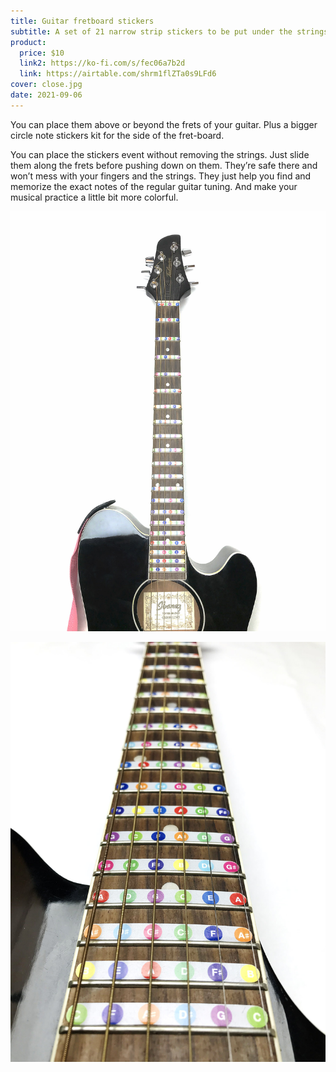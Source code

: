 ```yaml
---
title: Guitar fretboard stickers
subtitle: A set of 21 narrow strip stickers to be put under the strings
product:
  price: $10
  link2: https://ko-fi.com/s/fec06a7b2d
  link: https://airtable.com/shrm1flZTa0s9LFd6
cover: close.jpg
date: 2021-09-06
---
```


You can place them above or beyond the frets of your guitar. Plus a bigger circle note stickers kit for the side of the fret-board.

You can place the stickers event without removing the strings. Just slide them along the frets before pushing down on them. They’re safe there and won’t mess with your fingers and the strings. They just help you find and memorize the exact notes of the regular guitar tuning. And make your musical practice a little bit more colorful.

![](./wide.jpg)

![](./fretboard.jpg)
